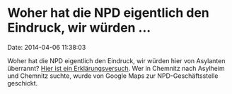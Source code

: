 Woher hat die NPD eigentlich den Eindruck, wir würden \...
==========================================================

Date: 2014-04-06 11:38:03

Woher hat die NPD eigentlich den Eindruck, wir würden hier von Asylanten
überrannt? [Hier ist ein
Erklärungsversuch](http://www.freiepresse.de/LOKALES/CHEMNITZ/Makabre-Panne-auf-Google-Karte-artikel8770551.php).
Wer in Chemnitz nach Asylheim und Chemnitz suchte, wurde von Google Maps
zur NPD-Geschäftsstelle geschickt.
